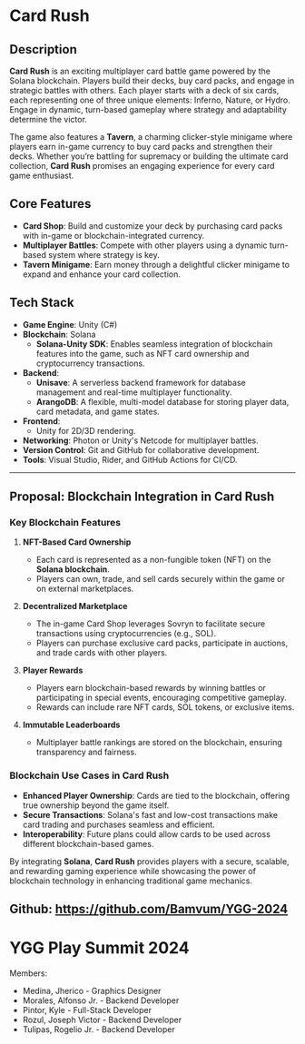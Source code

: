 # **Card Rush**

## **Description**

**Card Rush** is an exciting multiplayer card battle game powered by the Solana blockchain. Players build their decks, buy card packs, and engage in strategic battles with others. Each player starts with a deck of six cards, each representing one of three unique elements: Inferno, Nature, or Hydro. Engage in dynamic, turn-based gameplay where strategy and adaptability determine the victor.

The game also features a **Tavern**, a charming clicker-style minigame where players earn in-game currency to buy card packs and strengthen their decks. Whether you’re battling for supremacy or building the ultimate card collection, **Card Rush** promises an engaging experience for every card game enthusiast.

## **Core Features**
- **Card Shop**: Build and customize your deck by purchasing card packs with in-game or blockchain-integrated currency.
- **Multiplayer Battles**: Compete with other players using a dynamic turn-based system where strategy is key.
- **Tavern Minigame**: Earn money through a delightful clicker minigame to expand and enhance your card collection.

## **Tech Stack**
- **Game Engine**: Unity (C#)
- **Blockchain**: Solana  
  - **Solana-Unity SDK**: Enables seamless integration of blockchain features into the game, such as NFT card ownership and cryptocurrency transactions.  
- **Backend**:  
  - **Unisave**: A serverless backend framework for database management and real-time multiplayer functionality.  
  - **ArangoDB**: A flexible, multi-model database for storing player data, card metadata, and game states.  
- **Frontend**:  
  - Unity for 2D/3D rendering.  
- **Networking**: Photon or Unity's Netcode for multiplayer battles.  
- **Version Control**: Git and GitHub for collaborative development.  
- **Tools**: Visual Studio, Rider, and GitHub Actions for CI/CD.  

---

## **Proposal: Blockchain Integration in Card Rush**

### **Key Blockchain Features**
1. **NFT-Based Card Ownership**
   - Each card is represented as a non-fungible token (NFT) on the **Solana blockchain**.
   - Players can own, trade, and sell cards securely within the game or on external marketplaces.

2. **Decentralized Marketplace**
   - The in-game Card Shop leverages Sovryn to facilitate secure transactions using cryptocurrencies (e.g., SOL).
   - Players can purchase exclusive card packs, participate in auctions, and trade cards with other players.

3. **Player Rewards**
   - Players earn blockchain-based rewards by winning battles or participating in special events, encouraging competitive gameplay.
   - Rewards can include rare NFT cards, SOL tokens, or exclusive items.

4. **Immutable Leaderboards**
   - Multiplayer battle rankings are stored on the blockchain, ensuring transparency and fairness.

### **Blockchain Use Cases in Card Rush**
- **Enhanced Player Ownership**: Cards are tied to the blockchain, offering true ownership beyond the game itself.
- **Secure Transactions**: Solana's fast and low-cost transactions make card trading and purchases seamless and efficient.
- **Interoperability**: Future plans could allow cards to be used across different blockchain-based games.

By integrating **Solana**, **Card Rush** provides players with a secure, scalable, and rewarding gaming experience while showcasing the power of blockchain technology in enhancing traditional game mechanics.


Github: https://github.com/Bamvum/YGG-2024
---


# YGG Play Summit 2024

Members:

- Medina, Jherico - Graphics Designer
- Morales, Alfonso Jr. - Backend Developer
- Pintor, Kyle - Full-Stack Developer
- Rozul, Joseph Victor - Backend Developer
- Tulipas, Rogelio Jr. - Backend Developer
